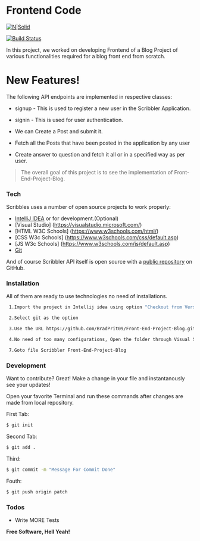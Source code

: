 # Frontend Code

[![N|Solid](https://i0.wp.com/flixtel.in/wp-content/uploads/2018/02/cropped-mpls-new-1.png?resize=150%2C150)](https://www.upgrad.com/)

[![Build Status](https://travis-ci.org/joemccann/dillinger.svg?branch=master)](https://github.com/BradPrit09/Front-End-Project-Blog.git)

In this project, we worked on developing Frontend of a Blog Project of various functionalities required for a blog front end from scratch. 

 
# New Features!
The following API endpoints are  implemented in respective classes:
  - signup - This is used to register a new user in the Scribbler Application.
  - signin - This is used for user authentication. 

  - We can Create a Post and submit it.
  - Fetch all the Posts that have been posted in the application by any user
  - Create answer to question and fetch it all or in a specified way as per user.



> The overall goal of this project is to see the implementation of Front-End-Project-Blog.


### Tech

Scribbles uses a number of open source projects to work properly:

* [IntelliJ IDEA](https://www.jetbrains.com/idea/) or for development.(Optional)
* [Visual Studio] (https://visualstudio.microsoft.com/)  
* [HTML W3C Schools] (https://www.w3schools.com/html/)
* [CSS  W3c Schools] (https://www.w3schools.com/css/default.asp)
* [JS   W3c Schools] (https://www.w3schools.com/js/default.asp)
* [Git](https://git-scm.com/downloads)


And of course Scribbler API itself is open source with a [public repository](https://github.com/BradPrit09/Front-End-Project-Blog.git) on GitHub.

### Installation

All of them are ready to use technologies no need of installations.

```sh
 1.Import the project in Intellij idea using option "Checkout from Version Control"

 2.Select git as the option

 3.Use the URL https://github.com/BradPrit09/Front-End-Project-Blog.git to clone the repository on your local machine

 4.No need of too many configurations, Open the folder through Visual Studio. You can go through index.html by using the option reveal in explorer

 7.Goto file Scribbler Front-End-Project-Blog
```




### Development

Want to contribute? Great!
Make a change in your file and instantanously see your updates!

Open your favorite Terminal and run these commands after changes are made from local repository.

First Tab:
```sh
$ git init
```

Second Tab:
```sh
$ git add .
```

 Third:
```sh
$ git commit -m "Message For Commit Done"
```
Fouth:
```sh
$ git push origin patch
```

### Todos

 - Write MORE Tests
 




**Free Software, Hell Yeah!**

